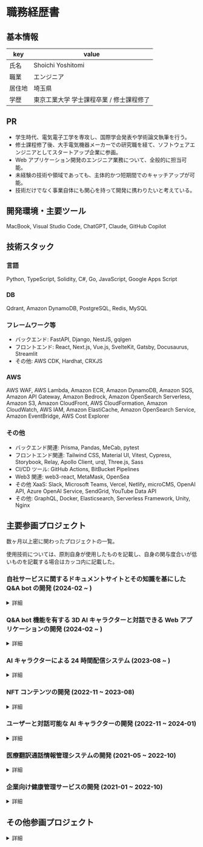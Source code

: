 # 職務経歴書

## 基本情報

| key | value |
| --- | --- |
| 氏名 | Shoichi Yoshitomi |
| 職業 | エンジニア |
| 居住地 | 埼玉県 |
| 学歴 | 東京工業大学 学士課程卒業 / 修士課程修了 |

## PR

- 学生時代、電気電子工学を専攻し、国際学会発表や学術論文執筆を行う。
- 修士課程修了後、大手電気機器メーカーでの研究職を経て、ソフトウェアエンジニアとしてスタートアップ企業に参画。
- Web アプリケーション開発のエンジニア業務について、全般的に担当可能。
- 未経験の技術や領域であっても、主体的かつ短期間でのキャッチアップが可能。
- 技術だけでなく事業自体にも関心を持って開発に携わりたいと考えている。

## 開発環境・主要ツール

MacBook, Visual Studio Code, ChatGPT, Claude, GitHub Copilot

## 技術スタック

### 言語

Python, TypeScript, Solidity, C#, Go, JavaScript, Google Apps Script

### DB

Qdrant, Amazon DynamoDB, PostgreSQL, Redis, MySQL

### フレームワーク等

- バックエンド: FastAPI, Django, NestJS, gqlgen
- フロントエンド: React, Next.js, Vue.js, SvelteKit, Gatsby, Docusaurus, Streamlit
- その他: AWS CDK, Hardhat, CRXJS

### AWS

AWS WAF, AWS Lambda, Amazon ECR, Amazon DynamoDB, Amazon SQS, Amazon API Gateway, Amazon Bedrock, Amazon OpenSearch Serverless, Amazon S3, Amazon CloudFront, AWS CloudFormation, Amazon CloudWatch, AWS IAM, Amazon ElastiCache, Amazon OpenSearch Service, Amazon EventBridge, AWS Cost Explorer

### その他

- バックエンド関連: Prisma, Pandas, MeCab, pytest
- フロントエンド関連: Tailwind CSS, Material UI, Vitest, Cypress, Storybook, Relay, Apollo Client, urql, Three.js, Sass
- CI/CD ツール: GitHub Actions, BitBucket Pipelines
- Web3 関連: web3-react, MetaMask, OpenSea
- その他 XaaS: Slack, Microsoft Teams, Vercel, Netlify, microCMS, OpenAI API, Azure OpenAI Service, SendGrid, YouTube Data API
- その他: GraphQL, Docker, Elasticsearch, Serverless Framework, Unity, Nginx


## 主要参画プロジェクト

数ヶ月以上密に関わったプロジェクトの一覧。

使用技術については、原則自身が使用したものを記載し、自身の関与度合いが低いものを記載する場合はカッコ内に記載した。

### 自社サービスに関するドキュメントサイトとその知識を基にした Q&amp;A bot の開発 (2024-02 ~ )

<details>

<summary>詳細</summary>

#### サービス概要

ある自社サービスに関する理解の促進や不明点の解消を目的とした、社内外のユーザーが使用できる、ドキュメントサイトとその知識を基にした Q&amp;A bot の提供。

#### チーム規模

エンジニア: 3人, 開発チーム全体: 約8人

#### 担当業務

- Docusaurus を用いたドキュメントサイトの開発
- RAG 技術を活用した Q&A bot の開発

#### 使用技術

- 言語: Python, TypeScript
- IaaS: AWS
- DB: Qdrant
- フレームワーク・主要ライブラリ: FastAPI, Streamlit, Docusaurus
- IaaS 内サービス: AWS WAF, (Amazon EKS)
- その他: OpenAI API, Nginx, GitHub Actions, Docker, Microsoft Teams


</details>

### Q&amp;A bot 機能を有する 3D AI キャラクターと対話できる Web アプリケーションの開発 (2024-02 ~ )

<details>

<summary>詳細</summary>

#### サービス概要

ある Web サービスに関する Q&amp;A bot としての機能やその他雑談機能を有する 3D AI キャラクターと、 Web 上でテキストまたは音声入力により対話するための Web アプリケーション。

#### チーム規模

エンジニア: 5人, 開発チーム全体: 約10人

#### 担当業務

- 3D 描画を含む Web アプリケーションのフロントエンド開発全般

#### 使用技術

- 言語: TypeScript
- フレームワーク・主要ライブラリ: Next.js
- その他: Vercel, Three.js, Tailwind CSS


</details>

### AI キャラクターによる 24 時間配信システム (2023-08 ~ )

<details>

<summary>詳細</summary>

#### サービス概要

動画・ライブ配信プラットフォーム上で AI キャラクターが 24 時間配信を行うエンタメコンテンツ。

#### チーム規模

エンジニア: 2人, 開発チーム全体: 5人

#### 担当業務

- 配信で用いる発話内容生成用 API の開発
- 配信で用いる発話内容の情報源や画像などを管理するための Web アプリケーション構築全般

#### 使用技術

- 言語: Python, TypeScript
- IaaS: AWS
- DB: Amazon DynamoDB
- フレームワーク・主要ライブラリ: FastAPI, React, AWS CDK
- IaaS 内サービス: AWS Lambda, Amazon ECR, Amazon DynamoDB, Amazon SQS, Amazon API Gateway, Amazon Bedrock, Amazon OpenSearch Serverless, Amazon S3, Amazon CloudFront, AWS CloudFormation, Amazon CloudWatch, AWS IAM
- その他: OpenAI API, GitHub Actions, Docker, Slack, pytest, Vitest, Material UI


</details>

### NFT コンテンツの開発 (2022-11 ~ 2023-08)

<details>

<summary>詳細</summary>

#### サービス概要

オリジナルの SF 作品を基にした NFT コンテンツの提供。

#### チーム規模

エンジニア: 3人, 開発チーム全体: 約7人

#### 担当業務

- ERC721, ERC1155 に準拠した NFT コントラクトの開発
- メインネットおよびテストネットへのコントラクトデプロイ
- MerkleProof を利用した AllowList 実装
- Web サイトからの NFT Mint 機能の実装
- Web サイト上での複数コントラクトの NFT 管理機能の実装
- microCMS を利用した記事投稿・管理機能の実装
- Web サイトの UI 実装

#### 使用技術

- 言語: TypeScript, Solidity
- IaaS: GCP
- DB: PostgreSQL
- フレームワーク・主要ライブラリ: NestJS, Next.js, Hardhat
- IaaS 内サービス: Cloud Storage, Cloud SQL, (Cloud Run, Compute Engine)
- その他: GraphQL, web3-react, MetaMask, Prisma, Tailwind CSS, Apollo Client, Docker, Vercel, microCMS, OpenSea, (GitHub Actions, Terraform, Cloud Build, Infura)


</details>

### ユーザーと対話可能な AI キャラクターの開発 (2022-11 ~ 2024-01)

<details>

<summary>詳細</summary>

#### サービス概要

AI キャラクターの育成・コミュニケーション体験などのエンタメコンテンツの提供。

#### チーム規模

エンジニア: 約7人, 開発チーム全体: 約12人

#### 担当業務

- FastAPI/Python による API の開発
- 大規模言語モデルや MeCab などを利用した自然言語処理
- スクレイピングや Elasticsearch を用いたデータ収集と活用
- AWS Lambda, DynamoDB などを用いたサーバーレスアプリケーションの構築

#### 使用技術

- 言語: Python, C#
- IaaS: AWS
- DB: Amazon DynamoDB, Redis
- フレームワーク・主要ライブラリ: FastAPI
- IaaS 内サービス: AWS Lambda, Amazon ECR, Amazon DynamoDB, Amazon ElastiCache, Amazon OpenSearch Service, Amazon API Gateway, AWS CloudFormation, Amazon CloudWatch, AWS IAM
- その他: MeCab, Elasticsearch, Unity, Serverless Framework, GitHub Actions, Docker, OpenAI API, Azure OpenAI Service, Slack, (Blender)


</details>

### 医療翻訳通話情報管理システムの開発 (2021-05 ~ 2022-10)

<details>

<summary>詳細</summary>

#### サービス概要

医療機関における外国人患者の診療の際に使用できる医療翻訳通話システムの提供。

#### チーム規模

エンジニア: 2人, 開発チーム全体: 2人

#### 担当業務

- Go による GraphQL API の開発
- React, TypeScript, Tailwind CSS を用いた管理画面の開発

#### 使用技術

- 言語: Go, TypeScript
- IaaS: AWS
- DB: PostgreSQL
- フレームワーク・主要ライブラリ: gqlgen, React
- IaaS 内サービス: Amazon S3, (Amazon EC2, Amazon RDS)
- その他: Relay, SendGrid


</details>

### 企業向け健康管理サービスの開発 (2021-01 ~ 2022-10)

<details>

<summary>詳細</summary>

#### サービス概要

健康診断結果の管理、健康診断予約情報の管理、ストレスチェックの実施・結果管理などの機能を有する Web サービスの提供。

#### チーム規模

エンジニア: 約10人, 開発チーム全体: 約15人

#### 担当業務

- Django/Python, Vue.js/TypeScript/JavaScript を用いた Web アプリケーションの開発
- GCP, Nginx などを用いたインフラ構築
- Bitbucket Pipelines を用いた CI パイプライン構築
- ストレスチェックや健康診断結果の分析機能の開発
- PM や CS (カスタマーサクセス) からの課題ヒアリングと、それに基づく設計・実装

#### 使用技術

- 言語: Python, TypeScript, JavaScript
- IaaS: GCP
- DB: MySQL
- フレームワーク・主要ライブラリ: Django, Vue.js
- IaaS 内サービス: Compute Engine, Cloud SQL, Cloud Storage
- その他: Pandas, Storybook, Cypress, Sass, BitBucket Pipelines, Nginx, SendGrid


</details>



## その他参画プロジェクト

<details>

<summary>詳細</summary>

短期間作業が発生したプロジェクトの一部と使用技術。

使用技術については、自身が使用したものを記載した。

### コーポレートサイトのリニューアル

- 言語: TypeScript, Google Apps Script
- フレームワーク・主要ライブラリ: Next.js, Gatsby
- その他: Vercel, Netlify, microCMS, Tailwind CSS

### AWS の請求情報を Slack により定期通知するシステムの開発

- 言語: Python
- IaaS: AWS
- IaaS 内サービス: AWS Lambda, Amazon EventBridge, AWS Cost Explorer
- その他: Serverless Framework, Slack

### AI キャラクターに関する Web サイトの保守

- 言語: TypeScript, Google Apps Script
- フレームワーク・主要ライブラリ: SvelteKit
- その他: Vercel, microCMS, YouTube Data API

### エンタメ系企業コーポレートサイトの保守

- 言語: TypeScript
- フレームワーク・主要ライブラリ: Gatsby
- その他: Netlify, microCMS

### 特定の Web アプリケーションの使用状況を記録する Chrome 拡張機能と関連するアプリケーションサーバーの開発

- 言語: TypeScript
- フレームワーク・主要ライブラリ: CRXJS, React, NestJS
- その他: GraphQL, urql



</details>
